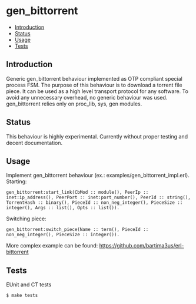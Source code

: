 gen_bittorrent
=====

- [Introduction](#introduction)
- [Status](#status)
- [Usage](#usage)
- [Tests](#tests)

## <a name="introduction">Introduction</a> ##

Generic gen_bittorrent behaviour implemented as OTP compliant special process FSM.
The purpose of this behaviour is to download a torrent file piece.
It can be used as a high level transport protocol for any software.
To avoid any unnecessary overhead, no generic behaviour was used.
gen_bittorrent relies only on proc_lib, sys, gen modules.

## <a name="status">Status</a> ##

This behaviour is highly experimental.
Currently without proper testing and decent documentation.

## <a name="usage">Usage</a> ##

Implement gen_bittorrent behaviour (ex.: examples/gen_bittorrent_impl.erl).
Starting:

```
gen_bittorrent:start_link(CbMod :: module(), PeerIp :: inet:ip_address(), PeerPort :: inet:port_number(), PeerId :: string(), TorrentHash :: binary(), PieceId :: non_neg_integer(), PieceSize :: integer(), Args :: list(), Opts :: list()).
```

Switching piece:

```
gen_bittorrent:switch_piece(Name :: term(), PieceId :: non_neg_integer(), PieceSize :: integer()).
```

More complex example can be found: https://github.com/bartima3us/erl-bittorrent

## <a name="tests">Tests</a> ##

EUnit and CT tests
```
$ make tests
```
